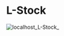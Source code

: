 # L-Stock

![localhost_L-Stock_](https://github.com/LahcenEzzara/L-Stock/assets/114707306/7b24661e-479b-45d2-b7c0-d831f97f9617)
